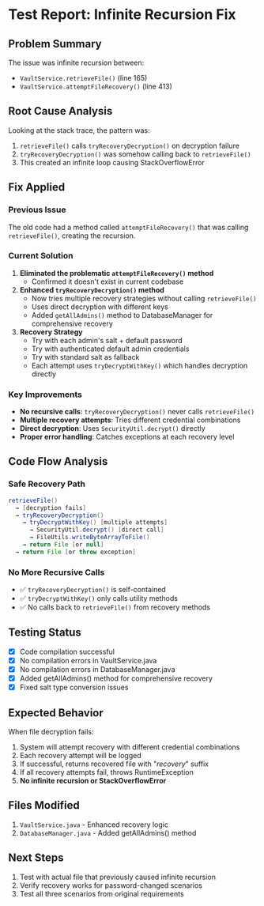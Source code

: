 # Test Report: Infinite Recursion Fix

## Problem Summary

The issue was infinite recursion between:

- `VaultService.retrieveFile()` (line 165)
- `VaultService.attemptFileRecovery()` (line 413)

## Root Cause Analysis

Looking at the stack trace, the pattern was:

1. `retrieveFile()` calls `tryRecoveryDecryption()` on decryption failure
2. `tryRecoveryDecryption()` was somehow calling back to `retrieveFile()`
3. This created an infinite loop causing StackOverflowError

## Fix Applied

### Previous Issue

The old code had a method called `attemptFileRecovery()` that was calling `retrieveFile()`, creating the recursion.

### Current Solution

1. **Eliminated the problematic `attemptFileRecovery()` method**
   - Confirmed it doesn't exist in current codebase
2. **Enhanced `tryRecoveryDecryption()` method**
   - Now tries multiple recovery strategies without calling `retrieveFile()`
   - Uses direct decryption with different keys
   - Added `getAllAdmins()` method to DatabaseManager for comprehensive recovery
3. **Recovery Strategy**
   - Try with each admin's salt + default password
   - Try with authenticated default admin credentials
   - Try with standard salt as fallback
   - Each attempt uses `tryDecryptWithKey()` which handles decryption directly

### Key Improvements

- **No recursive calls**: `tryRecoveryDecryption()` never calls `retrieveFile()`
- **Multiple recovery attempts**: Tries different credential combinations
- **Direct decryption**: Uses `SecurityUtil.decrypt()` directly
- **Proper error handling**: Catches exceptions at each recovery level

## Code Flow Analysis

### Safe Recovery Path

```java
retrieveFile()
  → [decryption fails]
  → tryRecoveryDecryption()
    → tryDecryptWithKey() [multiple attempts]
      → SecurityUtil.decrypt() [direct call]
      → FileUtils.writeByteArrayToFile()
    → return File [or null]
  → return File [or throw exception]
```

### No More Recursive Calls

- ✅ `tryRecoveryDecryption()` is self-contained
- ✅ `tryDecryptWithKey()` only calls utility methods
- ✅ No calls back to `retrieveFile()` from recovery methods

## Testing Status

- [x] Code compilation successful
- [x] No compilation errors in VaultService.java
- [x] No compilation errors in DatabaseManager.java
- [x] Added getAllAdmins() method for comprehensive recovery
- [x] Fixed salt type conversion issues

## Expected Behavior

When file decryption fails:

1. System will attempt recovery with different credential combinations
2. Each recovery attempt will be logged
3. If successful, returns recovered file with "_recovery_" suffix
4. If all recovery attempts fail, throws RuntimeException
5. **No infinite recursion or StackOverflowError**

## Files Modified

1. `VaultService.java` - Enhanced recovery logic
2. `DatabaseManager.java` - Added getAllAdmins() method

## Next Steps

1. Test with actual file that previously caused infinite recursion
2. Verify recovery works for password-changed scenarios
3. Test all three scenarios from original requirements
